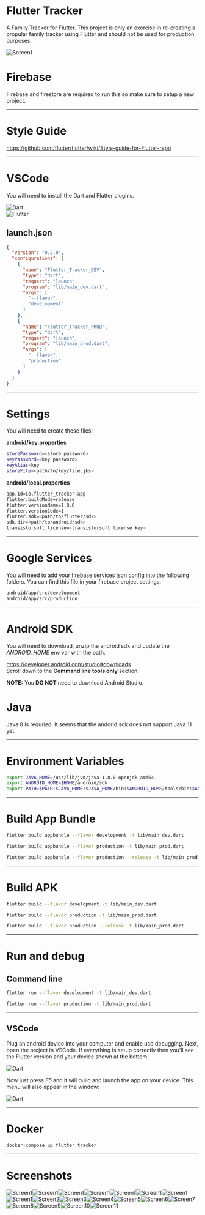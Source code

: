 # Flutter Tracker

A Family Tracker for Flutter. This project is only an exercise in re-creating a propular family tracker using Flutter and should not be used for production purposes.

![Screen1](docs/images/screen1.png)

# Firebase

Firebase and firestore are required to run this so make sure to setup a new project.

---

# Style Guide

https://github.com/flutter/flutter/wiki/Style-guide-for-Flutter-repo

---

# VSCode

You will need to install the Dart and Flutter plugins.

![Dart](docs/images/dart.png)  
![Flutter](docs/images/flutter.png)


## launch.json

```json
{
  "version": "0.2.0",
  "configurations": [
    {
      "name": "Flutter_Tracker_DEV",
      "type": "dart",
      "request": "launch",
      "program": "lib/main_dev.dart",
      "args": [
        "--flavor",
        "development"
      ]
    },
    {
      "name": "Flutter_Tracker_PROD",
      "type": "dart",
      "request": "launch",
      "program": "lib/main_prod.dart",
      "args": [
        "--flavor",
        "production"
      ]
    }
  ]
}
```

---

# Settings

You will need to create these files:

**android/key.properties**

```bash
storePassword=<store password>
keyPassword=<key password>
keyAlias=key
storeFile=<path/to/key/file.jks>
```

**android/local.properties**

```bash
app.id=io.flutter_tracker.app
flutter.buildMode=release
flutter.versionName=1.0.0
flutter.versionCode=1
flutter.sdk=<path/to/flutter/sdk>
sdk.dir=<path/to/android/sdk>
transistorsoft.license=<transistorsoft license key>
```

---

# Google Services

You will need to add your firebase services json config into the following folders. You can find this file in your firebase project settings.

```bash
android/app/src/development
android/app/src/production
```

---

# Android SDK

You will need to download, unzip the android sdk and update the _ANDROID_HOME_ env var with the path.

https://developer.android.com/studio#downloads  
Scroll down to the **Command line tools only** section.

**NOTE:** You **DO NOT** need to download Android Studio.

# Java

Java 8 is requried. It seems that the andorid sdk does not support Java 11 yet.

---

# Environment Variables

```bash
export JAVA_HOME=/usr/lib/jvm/java-1.8.0-openjdk-amd64
export ANDROID_HOME=$HOME/android/sdk
export PATH=$PATH:$JAVA_HOME:$JAVA_HOME/bin:$ANDROID_HOME/tools/bin:$ANDROID_HOME/platform-tools:$HOME/dev/flutter/bin:$HOME/dev/flutter/bin/cache/dart-sdk/bin
```

---

# Build App Bundle

```bash
flutter build appbundle --flavor development -t lib/main_dev.dart
```

```bash
flutter build appbundle --flavor production -t lib/main_prod.dart
```

```bash
flutter build appbundle --flavor production --release -t lib/main_prod.dart
```

---

# Build APK

```bash
flutter build --flavor development -t lib/main_dev.dart
```

```bash
flutter build --flavor production -t lib/main_prod.dart
```

```bash
flutter build --flavor production --release -t lib/main_prod.dart
```

---

# Run and debug

## Command line

```bash
flutter run --flavor development -t lib/main_dev.dart
```

```bash
flutter run --flavor production -t lib/main_prod.dart
```

---

## VSCode

Plug an android device into your computer and enable usb debugging. Next, open the project in VSCode. If everything is setup correctly then you'll see the Flutter version and your device shown at the bottom.

![Dart](docs/images/device.png)

Now just press _F5_ and it will build and launch the app on your device. This menu will also appear in the window:

![Dart](docs/images/debug.png)

---

# Docker

```bash
docker-compose up flutter_tracker
```

---

# Screenshots

![Screen1](docs/images/screen12.png)![Screen1](docs/images/screen13.png)![Screen1](docs/images/screen14.png)![Screen1](docs/images/screen15.png)![Screen1](docs/images/screen16.png)![Screen1](docs/images/screen17.png)![Screen1](docs/images/screen18.png)![Screen1](docs/images/screen1.png)![Screen2](docs/images/screen2.png)![Screen3](docs/images/screen3.png)![Screen4](docs/images/screen4.png)![Screen5](docs/images/screen5.png)![Screen6](docs/images/screen6.png)![Screen7](docs/images/screen7.png)![Screen8](docs/images/screen8.png)![Screen9](docs/images/screen9.png)![Screen10](docs/images/screen10.png)![Screen11](docs/images/screen11.png)
